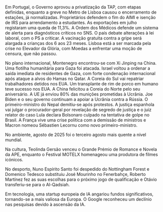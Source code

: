 Em Portugal, o Governo aprovou a privatização da TAP, com etapas definidas, enquanto a greve no Metro de Lisboa causou o encerramento de estações, já normalizadas. Proprietários defendem o fim do AIMI e isenção de IRS para arrendamento a estudantes. As exportações em julho registaram uma queda de 11,3%. A Ordem dos Médicos defende um sistema de alerta para diagnósticos críticos no SNS. O país debate alterações à lei laboral, com o PS a criticar. A vacinação gratuita contra a gripe será alargada a crianças dos 6 aos 23 meses. Lisboa está a ser marcada pela crise no Elevador da Glória, com Moedas a enfrentar uma moção de censura, que não passou.

No plano internacional, Montenegro encontrou-se com Xi Jinping na China. Uma flotilha humanitária para Gaza foi atacada. Israel voltou a ordenar a saída imediata de residentes de Gaza, com forte condenação internacional após ataque a alvos do Hamas no Qatar. A Coreia do Sul vai repatriar trabalhadores detidos nos EUA. Um transplante de rim de porco em humano teve sucesso nos EUA. A China felicitou a Coreia do Norte pelo seu aniversário. A UE já enviou 80% das munições prometidas à Ucrânia. Joe Biden e o seu governo continuam a apoiar a Ucrânia contra a Rússia. O primeiro-ministro do Nepal demitiu-se após protestos. A justiça espanhola vai julgar o procurador-geral por revelação de segredo de justiça e o juiz relator do caso Lula declara Bolsonaro culpado na tentativa de golpe no Brasil. A França vive uma crise política com a demissão de ministros e Macron nomeou Sébastien Lecornu como novo primeiro-ministro.

No ambiente, agosto de 2025 foi o terceiro agosto mais quente a nível mundial.

Na cultura, Teolinda Gersão venceu o Grande Prémio de Romance e Novela da APE, enquanto o Festival MOTELX homenageou uma produtora de filmes icónicos.

No desporto, Nuno Espírito Santo foi despedido do Nottingham Forest e Domenico Tedesco substituiu José Mourinho no Fenerbahçe, Roberto Martínez fez as suas escolhas para o próximo jogo de qualificação e Otávio transferiu-se para o Al-Qadsiah.

Em tecnologia, uma startup europeia de IA angariou fundos significativos, tornando-se a mais valiosa da Europa. O Google reconheceu um declínio nas pesquisas devido à ascensão da IA.
